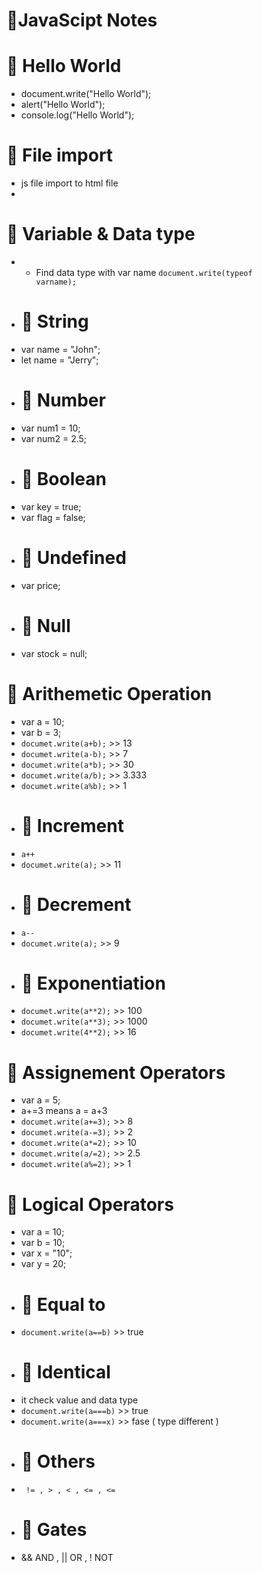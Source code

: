 # 📒JavaScipt Notes
# 🔰 Hello World
- document.write("Hello World");
- alert("Hello World");
- console.log("Hello World");
# 🔰 File import
- js file import to html file
- <code><script src="test.js"></script></code>
# 🔰 Variable & Data type
- - Find data type with var name <code>document.write(typeof varname);</code>
- # 📎 String
- var name = "John";
- let name = "Jerry";
- # 📎 Number
- var num1 = 10;
- var num2 = 2.5;
- # 📎 Boolean
- var key = true;
- var flag = false;
- # 📎 Undefined
- var price;
- # 📎 Null
- var stock = null;
# 🔰 Arithemetic Operation
- var a = 10;
- var b = 3;
- <code>documet.write(a+b);</code> >> 13
- <code>documet.write(a-b);</code> >> 7
- <code>documet.write(a*b);</code> >> 30
- <code>documet.write(a/b);</code> >> 3.333
- <code>documet.write(a%b);</code> >> 1
- # 📎 Increment
- <code>a++</code>
- <code>documet.write(a);</code> >> 11
- # 📎 Decrement
- <code>a--</code>
- <code>documet.write(a);</code> >> 9
- # 📎 Exponentiation
- <code>documet.write(a**2);</code> >> 100
- <code>documet.write(a**3);</code> >> 1000
- <code>documet.write(4**2);</code> >> 16
# 🔰 Assignement Operators
- var a = 5;
- a+=3 means a = a+3
- <code>documet.write(a+=3);</code> >> 8
- <code>documet.write(a-=3);</code> >> 2
- <code>documet.write(a*=2);</code> >> 10
- <code>documet.write(a/=2);</code> >> 2.5
- <code>documet.write(a%=2);</code> >> 1

# 🔰 Logical Operators
- var a = 10;
- var b = 10;
- var x = "10";
- var y = 20;
- # 📎 Equal to
- <code>document.write(a==b)</code> >> true
- # 📎 Identical
- it check value and data type
- <code>document.write(a===b)</code> >> true
- <code>document.write(a===x)</code> >> fase ( type different )
- # 📎 Others
- <code> != , > , < , <= ,  <= </code>
- # 📎 Gates
- && AND , || OR , ! NOT

